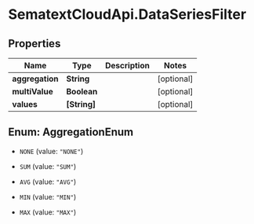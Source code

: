 # SematextCloudApi.DataSeriesFilter

## Properties
Name | Type | Description | Notes
------------ | ------------- | ------------- | -------------
**aggregation** | **String** |  | [optional] 
**multiValue** | **Boolean** |  | [optional] 
**values** | **[String]** |  | [optional] 


<a name="AggregationEnum"></a>
## Enum: AggregationEnum


* `NONE` (value: `"NONE"`)

* `SUM` (value: `"SUM"`)

* `AVG` (value: `"AVG"`)

* `MIN` (value: `"MIN"`)

* `MAX` (value: `"MAX"`)




